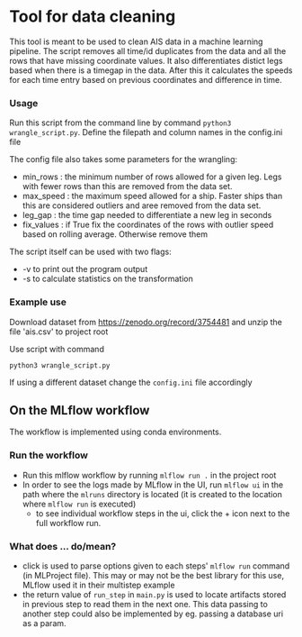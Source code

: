 # Tool for data cleaning

This tool is meant to be used to clean AIS data in a machine learning pipeline. The script removes all time/id duplicates from the data and all the rows that have missing coordinate values. It also differentiates distict legs based when there is a timegap in the data. After this it calculates the speeds for each time entry based on previous coordinates and difference in time. 


### Usage

Run this script from the command line by command `python3 wrangle_script.py`. Define the filepath and column names in the config.ini file

The config file also takes some parameters for the wrangling:

- min_rows : the minimum number of rows allowed for a given leg. Legs with fewer rows than this are removed from the data set.
- max_speed : the maximum speed allowed for a ship. Faster ships than this are considered outliers and aree removed from the data set. 
- leg_gap : the time gap needed to differentiate a new leg in seconds
- fix_values : if True fix the coordinates of the rows with outlier speed based on rolling average. Otherwise remove them

The script itself can be used with two flags:
- -v to print out the program output
- -s to calculate statistics on the transformation


### Example use


Download dataset from https://zenodo.org/record/3754481 and unzip the file 'ais.csv' to project root

Use script with command 

`python3 wrangle_script.py` 

If using a different dataset change the `config.ini` file accordingly

## On the MLflow workflow

The workflow is implemented using conda environments.

### Run the workflow

* Run this mlflow workflow by running `mlflow run .` in the project root
* In order to see the logs made by MLflow in the UI, run `mlflow ui` in the path where the `mlruns` directory is located (it is created to the location where `mlflow run` is executed)
    * to see individual workflow steps in the ui, click the + icon next to the full workflow run.   

### What does ... do/mean?

* click is used to parse options given to each steps' `mlflow run` command (in MLProject file). This may or may not be the best library for this use, MLflow used it in their multistep example
* the return value of `run_step` in `main.py` is used to locate artifacts stored in previous step to read them in the next one. This data passing to another step could also be implemented by eg. passing a database uri as a param.
